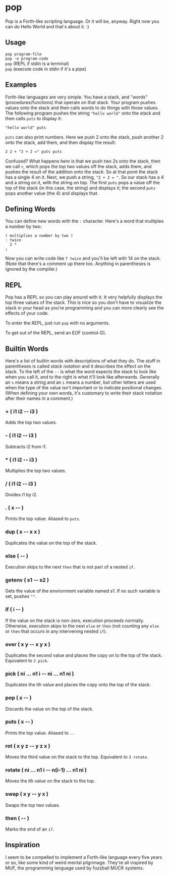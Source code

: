 # pop

Pop is a Forth-like scripting language. Or it will be, anyway. Right now you
can do Hello World and that's about it. :)

## Usage

`pop program-file`  
`pop -e program-code`  
`pop` (REPL if stdin is a terminal)  
`pop` (execute code in stdin if it's a pipe)

## Examples

Forth-like languages are very simple. You have a stack, and "words"
(procedures/functions) that operate on that stack. Your program pushes values
onto the stack and then calls words to do things with those values. The
following program pushes the string `"hello world"` onto the stack and then
calls `puts` to display it:

```
"hello world" puts
```

`puts` can also print numbers. Here we push 2 onto the stack, push another 2
onto the stack, add them, and then display the result:

```
2 2 + "2 + 2 =" puts puts
```

Confused? What happens here is that we push two 2s onto the stack, then we
call `+`, which pops the top two values off the stack, adds them, and pushes
the result of the addition onto the stack. So at that point the stack has a
single 4 on it. Next, we push a string, `"2 + 2 = "`. So our stack has a 4 and
a string on it, with the string on top. The first `puts` pops a value off the
top of the stack (in this case, the string) and displays it; the second `puts`
pops another value (the 4) and displays that.

## Defining Words

You can define new words with the `:` character. Here's a word that multiples
a number by two:

```
( multiplies a number by two )
: twice
  2 *
;
```

Now you can write code like `7 twice` and you'll be left with 14 on the stack.
(Note that there's a comment up there too. Anything in parentheses is ignored
by the compiler.)

## REPL

Pop has a REPL so you can play around with it. It very helpfully displays the
top three values of the stack. This is nice so you don't have to visualize the
stack in your head as you're programming and you can more clearly see the
effects of your code.

To enter the REPL, just run `pop` with no arguments.

To get out of the REPL, send an EOF (control-D).

## Builtin Words

Here's a list of builtin words with descriptions of what they do. The stuff in
parentheses is called *stack notation* and it describes the effect on the
stack. To the left of the `--` is what the word expects the stack to look like
when you call it, and to the right is what it'll look like afterwards.
Generally an `s` means a string and an `i` means a number, but other letters
are used when the type of the value isn't important or to indicate positional
changes. (When defining your own words, it's customary to write their stack
notation after their names in a comment.)

### + ( i1 i2 -- i3 )
Adds the top two values.

### - ( i1 i2 -- i3 )
Subtracts i2 from i1.

### * ( i1 i2 -- i3 )
Multiplies the top two values.

### / ( i1 i2 -- i3 )
Divides i1 by i2.

### . ( x -- )
Prints the top value. Aliased to `puts`.

### dup ( x -- x x )
Duplicates the value on the top of the stack.

### else ( -- )
Execution skips to the next `then` that is not part of a nested `if`.

### getenv ( s1 -- s2 )
Gets the value of the environment variable named s1. If no such variable is
set, pushes `""`.

### if ( i -- )
If the value on the stack is non-zero, execution proceeds normally. Otherwise,
execution skips to the next `else` or `then` (not counting any `else` or
`then` that occurs in any intervening nested `if`).

### over ( x y -- x y x )
Duplicates the second value and places the copy on to the top of the stack.
Equivalent to `2 pick`.

### pick ( ni ... n1 i -- ni ... n1 ni )
Duplicates the ith value and places the copy onto the top of the stack.

### pop ( x -- )
Discards the value on the top of the stack.

### puts ( x -- )
Prints the top value. Aliased to `.`.

### rot ( x y z -- y z x )
Moves the third value on the stack to the top. Equivalent to `3 rotate`.

### rotate ( ni ... n1 i -- n(i-1) ... n1 ni )
Moves the ith value on the stack to the top.

### swap ( x y -- y x )
Swaps the top two values.

### then ( -- )
Marks the end of an `if`.


## Inspiration

I seem to be compelled to implement a Forth-like language every five years or
so, like some kind of weird mental pilgrimage. They're all inspired by MUF,
the programming language used by fuzzball MUCK systems.
